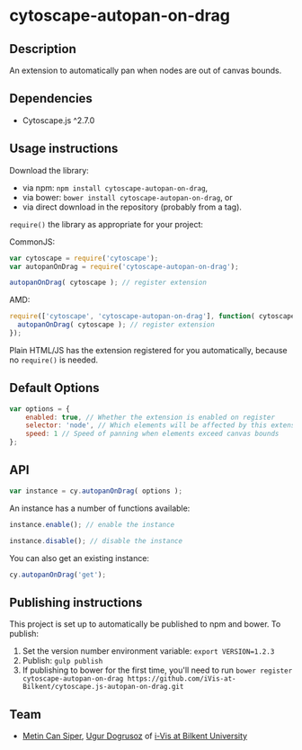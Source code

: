 cytoscape-autopan-on-drag
================================================================================


## Description

An extension to automatically pan when nodes are out of canvas bounds.


## Dependencies

 * Cytoscape.js ^2.7.0


## Usage instructions

Download the library:
 * via npm: `npm install cytoscape-autopan-on-drag`,
 * via bower: `bower install cytoscape-autopan-on-drag`, or
 * via direct download in the repository (probably from a tag).

`require()` the library as appropriate for your project:

CommonJS:
```js
var cytoscape = require('cytoscape');
var autopanOnDrag = require('cytoscape-autopan-on-drag');

autopanOnDrag( cytoscape ); // register extension
```

AMD:
```js
require(['cytoscape', 'cytoscape-autopan-on-drag'], function( cytoscape, autopanOnDrag ){
  autopanOnDrag( cytoscape ); // register extension
});
```

Plain HTML/JS has the extension registered for you automatically, because no `require()` is needed.

## Default Options

```js
var options = {
    enabled: true, // Whether the extension is enabled on register
    selector: 'node', // Which elements will be affected by this extension
    speed: 1 // Speed of panning when elements exceed canvas bounds
};
```

## API

```js
var instance = cy.autopanOnDrag( options );
```

An instance has a number of functions available:

```js
instance.enable(); // enable the instance

instance.disable(); // disable the instance
```

You can also get an existing instance:

```js
cy.autopanOnDrag('get');
```


## Publishing instructions

This project is set up to automatically be published to npm and bower.  To publish:

1. Set the version number environment variable: `export VERSION=1.2.3`
1. Publish: `gulp publish`
1. If publishing to bower for the first time, you'll need to run `bower register cytoscape-autopan-on-drag https://github.com/iVis-at-Bilkent/cytoscape.js-autopan-on-drag.git`

## Team

  * [Metin Can Siper](https://github.com/metincansiper), [Ugur Dogrusoz](https://github.com/ugurdogrusoz) of [i-Vis at Bilkent University](http://www.cs.bilkent.edu.tr/~ivis)
